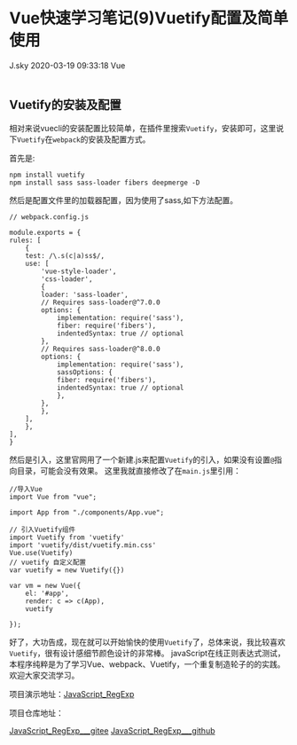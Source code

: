 <div class="blog-article">
<h1 class="title">Vue快速学习笔记(9)Vuetify配置及简单使用</h1>
<span class="author">J.sky</span>
<span class="time">2020-03-19 09:33:18</span>
<span class="tag">Vue</span>
</div>
</br>

## Vuetify的安装及配置

相对来说vuecli的安装配置比较简单，在插件里搜索`Vuetify`，安装即可，这里说下`Vuetify`在`webpack`的安装及配置方式。

首先是:

    npm install vuetify
    npm install sass sass-loader fibers deepmerge -D

然后是配置文件里的加载器配置，因为使用了sass,如下方法配置。

    // webpack.config.js

    module.exports = {
    rules: [
        {
        test: /\.s(c|a)ss$/,
        use: [
            'vue-style-loader',
            'css-loader',
            {
            loader: 'sass-loader',
            // Requires sass-loader@^7.0.0
            options: {
                implementation: require('sass'),
                fiber: require('fibers'),
                indentedSyntax: true // optional
            },
            // Requires sass-loader@^8.0.0
            options: {
                implementation: require('sass'),
                sassOptions: {
                fiber: require('fibers'),
                indentedSyntax: true // optional
                },
            },
            },
        ],
        },
    ],
    }


然后是引入，这里官网用了一个新建.js来配置`Vuetify`的引入，如果没有设置`@`指向目录，可能会没有效果。
这里我就直接修改了在`main.js`里引用：


    //导入Vue
    import Vue from "vue";

    import App from "./components/App.vue";

    // 引入Vuetify组件
    import Vuetify from 'vuetify'
    import 'vuetify/dist/vuetify.min.css'
    Vue.use(Vuetify)
    // vuetify 自定义配置
    var vuetify = new Vuetify({})

    var vm = new Vue({
        el: '#app',
        render: c => c(App),
        vuetify

    });


好了，大功告成，现在就可以开始愉快的使用`Vuetify`了，总体来说，我比较喜欢`Vuetify`，很有设计感细节颜色设计的非常棒。
javaScript在线正则表达式测试，本程序纯粹是为了学习Vue、webpack、Vuetify，一个重复制造轮子的的实践。欢迎大家交流学习。


项目演示地址：[JavaScript_RegExp](http://j_sky.gitee.io/javascript_regexp/)

项目仓库地址：

[JavaScript_RegExp___gitee](https://gitee.com/J_Sky/JavaScript_RegExp)
[JavaScript_RegExp___github](https://gitee.com/J_Sky/JavaScript_RegExp)
